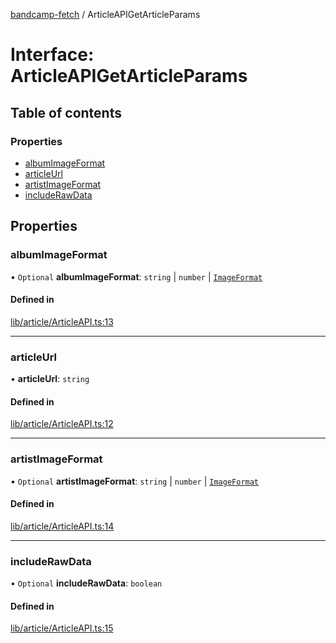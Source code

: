 [bandcamp-fetch](../README.md) / ArticleAPIGetArticleParams

# Interface: ArticleAPIGetArticleParams

## Table of contents

### Properties

- [albumImageFormat](ArticleAPIGetArticleParams.md#albumimageformat)
- [articleUrl](ArticleAPIGetArticleParams.md#articleurl)
- [artistImageFormat](ArticleAPIGetArticleParams.md#artistimageformat)
- [includeRawData](ArticleAPIGetArticleParams.md#includerawdata)

## Properties

### albumImageFormat

• `Optional` **albumImageFormat**: `string` \| `number` \| [`ImageFormat`](ImageFormat.md)

#### Defined in

[lib/article/ArticleAPI.ts:13](https://github.com/patrickkfkan/bandcamp-fetch/blob/19ec315/src/lib/article/ArticleAPI.ts#L13)

___

### articleUrl

• **articleUrl**: `string`

#### Defined in

[lib/article/ArticleAPI.ts:12](https://github.com/patrickkfkan/bandcamp-fetch/blob/19ec315/src/lib/article/ArticleAPI.ts#L12)

___

### artistImageFormat

• `Optional` **artistImageFormat**: `string` \| `number` \| [`ImageFormat`](ImageFormat.md)

#### Defined in

[lib/article/ArticleAPI.ts:14](https://github.com/patrickkfkan/bandcamp-fetch/blob/19ec315/src/lib/article/ArticleAPI.ts#L14)

___

### includeRawData

• `Optional` **includeRawData**: `boolean`

#### Defined in

[lib/article/ArticleAPI.ts:15](https://github.com/patrickkfkan/bandcamp-fetch/blob/19ec315/src/lib/article/ArticleAPI.ts#L15)
